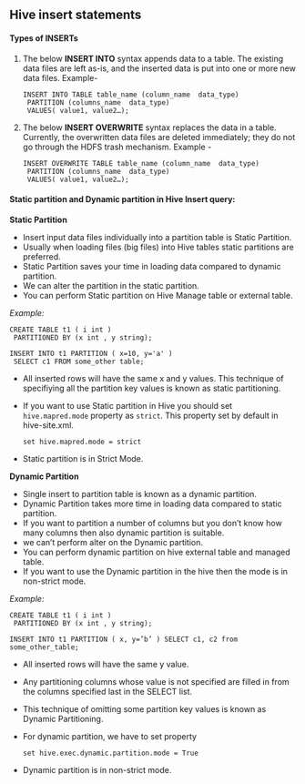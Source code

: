 ##  Hive insert statements

#### Types of INSERTs

1. The below **INSERT INTO** syntax appends data to a table. The existing data files are left as-is, and the inserted data is put 
   into one or more new data files.
  Example-
  
       INSERT INTO TABLE table_name (column_name  data_type)
        PARTITION (columns_name  data_type)
        VALUES( value1, value2…);
   
2.  The below **INSERT OVERWRITE** syntax replaces the data in a table. Currently, the overwritten data files are deleted immediately; 
  they do not go through the HDFS trash mechanism.
  Example -
  
        INSERT OVERWRITE TABLE table_name (column_name  data_type)
         PARTITION (columns_name  data_type)
         VALUES( value1, value2…);
   
   
#### Static partition and Dynamic partition in Hive Insert query:

__Static Partition__

   - Insert input data files individually into a partition table is Static Partition.
   - Usually when loading files (big files) into Hive tables static partitions are preferred.
   - Static Partition saves your time in loading data compared to dynamic partition.
   - We can alter the partition in the static partition.
   - You can perform Static partition on Hive Manage table or external table.
   
*Example:*    

    CREATE TABLE t1 ( i int )
     PARTITIONED BY (x int , y string);

    INSERT INTO t1 PARTITION ( x=10, y='a' )
     SELECT c1 FROM some_other table;

   - All inserted rows will have the same x and y values. This technique of specifiying all the partition key values is known as static      partitioning.
   - If you want to use Static partition in Hive you should set `hive.mapred.mode` property as `strict`. This property set by default in hive-site.xml.
  
   
         set hive.mapred.mode = strict
 
   - Static partition is in Strict Mode.

   
__Dynamic Partition__

   - Single insert to partition table is known as a dynamic partition.
   - Dynamic Partition takes more time in loading data compared to static partition.
   - If you want to partition a number of columns but you don’t know how many columns then also dynamic partition is suitable.
   - we can’t perform alter on the Dynamic partition.
   - You can perform dynamic partition on hive external table and managed table.
   - If you want to use the Dynamic partition in the hive then the mode is in non-strict mode.
   
*Example:*    

    CREATE TABLE t1 ( i int )
     PARTITIONED BY (x int , y string);

    INSERT INTO t1 PARTITION ( x, y=’b’ ) SELECT c1, c2 from some_other_table;

   - All inserted rows will have the same y value.
   - Any partitioning columns whose value is not specified are filled in from the columns specified last in the SELECT list.
   - This technique of omitting some partition key values is known as Dynamic Partitioning.
   - For dynamic partition, we have to set property  
   
         set hive.exec.dynamic.partition.mode = True
         
  - Dynamic partition is in non-strict mode.

